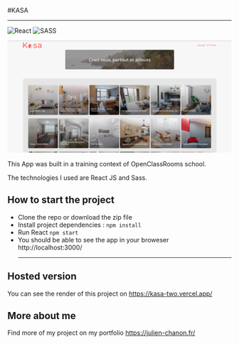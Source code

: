 #KASA
___
![React](https://img.shields.io/badge/react-%2320232a.svg?style=for-the-badge&logo=react&logoColor=%2361DAFB)
![SASS](https://img.shields.io/badge/SASS-hotpink.svg?style=for-the-badge&logo=SASS&logoColor=white)




![preview](./public/preview.png)



This App was built in a training context of OpenClassRooms school. 

The technologies I used are React JS and Sass.

## How to start the project
* Clone the repo or download the zip file 
* Install project dependencies : `npm install`
* Run React `npm start`
* You should be able to see the app in your broweser http://localhost:3000/
  ___

## Hosted version
You can see the render of this project on https://kasa-two.vercel.app/

## More about me
Find more of my project on my portfolio  https://julien-chanon.fr/